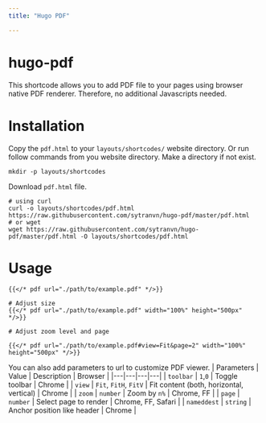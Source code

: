 ```yaml
---
title: "Hugo PDF"

---
```


# hugo-pdf
This shortcode allows you to add PDF file to your pages using browser native 
PDF renderer. Therefore, no additional Javascripts needed.

# Installation
Copy the `pdf.html` to your `layouts/shortcodes/` website directory.
Or run follow commands from you website directory.
Make a directory if not exist.
```
mkdir -p layouts/shortcodes
```
Download `pdf.html` file.
```
# using curl
curl -o layouts/shortcodes/pdf.html https://raw.githubusercontent.com/sytranvn/hugo-pdf/master/pdf.html
# or wget
wget https://raw.githubusercontent.com/sytranvn/hugo-pdf/master/pdf.html -O layouts/shortcodes/pdf.html 
```

# Usage
```
{{</* pdf url="./path/to/example.pdf" */>}}

# Adjust size
{{</* pdf url="./path/to/example.pdf" width="100%" height="500px" */>}}

# Adjust zoom level and page

{{</* pdf url="./path/to/example.pdf#view=Fit&page=2" width="100%" height="500px" */>}}
```

You can also add parameters to url to customize PDF viewer.
| Parameters  | Value  | Description  | Browser  |
|---|---|---|---|
| `toolbar`  | `1`,`0`  | Toggle toolbar  | Chrome  |
| `view`  | `Fit`, `FitH`, `FitV`  | Fit content (both, horizontal, vertical)  | Chrome  |
| `zoom`  | `number`  | Zoom by `n%`  | Chrome, FF  |
| `page`  | `number`  | Select page to render  | Chrome, FF, Safari  |
| `nameddest`  | `string`  | Anchor position like header | Chrome  |
